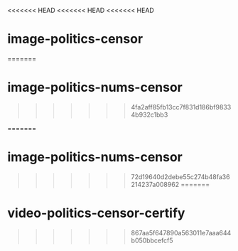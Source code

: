 <<<<<<< HEAD
<<<<<<< HEAD
<<<<<<< HEAD
# image-politics-censor
=======
# image-politics-nums-censor
>>>>>>> 4fa2aff85fb13cc7f831d186bf98334b932c1bb3

=======
# image-politics-nums-censor
>>>>>>> 72d19640d2debe55c274b48fa36214237a008962
=======
# video-politics-censor-certify
>>>>>>> 867aa5f647890a563011e7aaa644b050bbcefcf5

